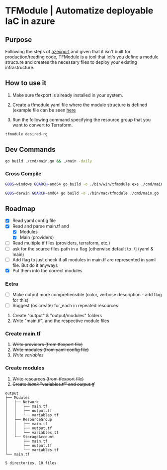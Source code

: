 # TFModule | Automatize deployable IaC in azure

## Purpose

Following the steps of [azexport](https://github.com/Azure/aztfexport) and given that it isn't built for production/reading code,
TFModule is a tool that let's you define a module structure and creates the necessary files to deploy your existing infrastructure.

## How to use it

1. Make sure tfexport is already installed in your system.

2. Create a tfmodule.yaml file where the module structure is defined (example file
can be seen [here](./example/tfmodule.yaml)

3. Run the following command specifying the resource group that you want to convert
to Terraform.

```sh
tfmodule desired-rg
```

## Dev Commands

```sh
go build ./cmd/main.go && ./main -daily
```

### Cross Compile

```sh
GOOS=windows GOARCH=amd64 go build -o ./bin/win/tfmodule.exe ./cmd/main.go
```

```sh
GOOS=darwin GOARCH=amd64 go build -o ./bin/mac/tfmodule ./cmd/main.go
```

## Roadmap

- [x] Read yaml config file
- [x] Read and parse main.tf and
  - [x] Modules
  - [x] Main (providers)
- [ ] Read multiple tf files (providers, terraform, etc.)
- [ ] ask for the source files path in a flag [otherwise default to ./] (yaml & main)
- [ ] Add flag to just check if all modules in main.tf are represented in yaml file.
But do it anyways
- [x] Put them into the correct modules

### Extra

- [ ] Make output more comprehensible (color, verbose description - add flag for this)
- [ ] Suggest (os create) for_each in repeated resources

1. Create "output" & "output/modules" folders
2. Write "main.tf", and the respective module files

### Create main.tf

1. ~~Write providers (from tfexport file)~~
2. ~~Write modules (from yaml config file)~~
3. *Write variables*

### Create modules

1. ~~Write resources (from tfexport file)~~
2. ~~Create *blank* "variables.tf" and *output.tf*~~

```
output
├── Modules
│   ├── Network
│   │   ├── main.tf
│   │   ├── output.tf
│   │   └── variables.tf
│   ├── ResourceGroup
│   │   ├── main.tf
│   │   ├── output.tf
│   │   └── variables.tf
│   └── StorageAccount
│       ├── main.tf
│       ├── output.tf
│       └── variables.tf
└── main.tf

5 directories, 10 files
```
